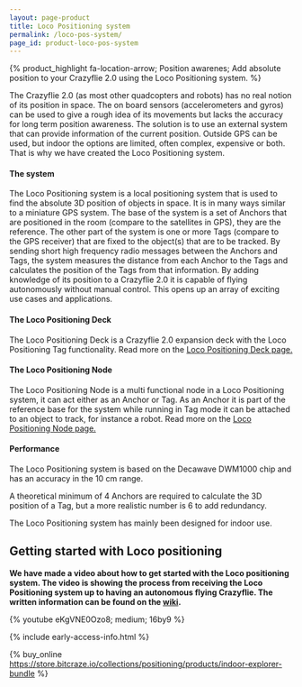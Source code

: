 ```yaml
---
layout: page-product
title: Loco Positioning system
permalink: /loco-pos-system/
page_id: product-loco-pos-system
---
```


{% product_highlight
fa-location-arrow;
Position awarenes;
Add absolute position to your Crazyflie 2.0 using the Loco Positioning system.
%}

The Crazyflie 2.0 (as most other quadcopters and robots) has no real notion of 
its position in space. The on board sensors (accelerometers and gyros) can be
used to give a rough idea of its movements but lacks the accuracy for long term
position awareness. The solution is to use an external system that can provide
information of the current position. Outside GPS can be used, but indoor the 
options are limited, often complex, expensive or both. That is why we have
created the Loco Positioning system.

#### The system

The Loco Positioning system is a local positioning system that is used to find
the absolute 3D position of objects in space. It is in many ways similar to a
miniature GPS system. 
The base of the system is a set of Anchors that are positioned in the room 
(compare to the satellites in GPS), they are the reference. The other part of
the system is one or more Tags (compare to the GPS receiver) that are fixed to the 
object(s) that are to be tracked. By sending short high frequency radio 
messages between the Anchors and Tags, the system measures the distance from 
each Anchor to the Tags and calculates the position of the Tags from that 
information.
By adding knowledge of its position to a Crazyflie 2.0 it is capable of flying
autonomously without manual control. This opens up an array of exciting use 
cases and applications.

#### The Loco Positioning Deck 

The Loco Positioning Deck is a Crazyflie 2.0 expansion deck with the Loco 
Positioning Tag functionality. Read more on the [Loco Positioning Deck page.](/loco-pos-deck/)

#### The Loco Positioning Node

The Loco Positioning Node is a multi functional node in a Loco Positioning system,
it can act either as an Anchor or Tag. As an Anchor it is part of the reference base for
the system while running in Tag mode it can be attached to an object to track,
for instance a robot. Read more on the [Loco Positioning Node page.](/loco-pos-node/)

#### Performance

The Loco Positioning system is based on the Decawave DWM1000 chip and has an
accuracy in the 10 cm range. 

A theoretical minimum of 4 Anchors are required to 
calculate the 3D position of a Tag, but a more realistic number is 6 to add
redundancy.

The Loco Positioning system has mainly been designed for indoor use.

## Getting started with Loco positioning

**We have made a video about how to get started with the Loco positioning system. The video is showing the process from receiving the Loco Positioning system up to having an autonomous flying Crazyflie. The written information can be found on the [wiki](https://wiki.bitcraze.io/doc:lps:index).**

{% youtube eKgVNE0Ozo8; medium; 16by9 %}

{% include early-access-info.html %}

{% buy_online https://store.bitcraze.io/collections/positioning/products/indoor-explorer-bundle %}


